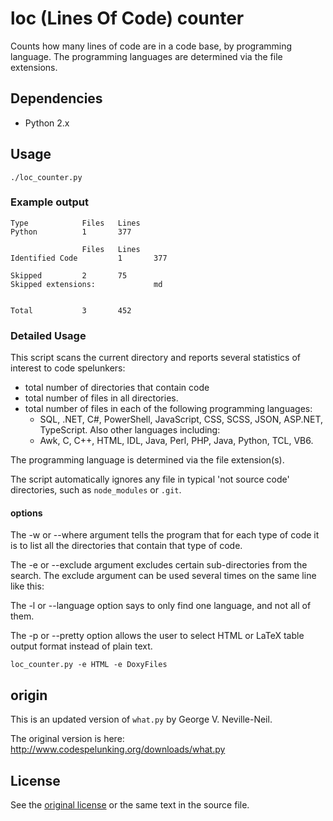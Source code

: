 # loc (Lines Of Code) counter

Counts how many lines of code are in a code base, by programming language.
The programming languages are determined via the file extensions.

## Dependencies

- Python 2.x

## Usage

```
./loc_counter.py
```

### Example output

```
Type            Files   Lines
Python          1       377

                Files   Lines
Identified Code         1       377

Skipped         2       75
Skipped extensions:             md


Total           3       452
```

### Detailed Usage

This script scans the current directory and reports several
statistics of interest to code spelunkers:

- total number of directories that contain code
- total number of files in all directories.
- total number of files in each of the following programming
  languages: 
  - SQL, .NET, C#, PowerShell, JavaScript, CSS, SCSS, JSON, ASP.NET, TypeScript.
  Also other languages including:
  - Awk, C, C++, HTML, IDL, Java, Perl, PHP, Java, Python, TCL, VB6.

The programming language is determined via the file extension(s).

The script automatically ignores any file in typical 'not source code' directories, such as `node_modules` or `.git`.

#### options

The -w or --where argument tells the program that for each type of
code it is to list all the directories that contain that type of code.

The -e or --exclude argument excludes certain sub-directories from the
search.  The exclude argument can be used several times on the same
line like this:

The -l or --language option says to only find one language, and not
all of them.

The -p or --pretty option allows the user to select HTML or LaTeX
table output format instead of plain text.

`
loc_counter.py -e HTML -e DoxyFiles
`

## origin

This is an updated version of `what.py` by George V. Neville-Neil.

The original version is here: http://www.codespelunking.org/downloads/what.py

## License

See the [original license](LICENSE) or the same text in the source file.
